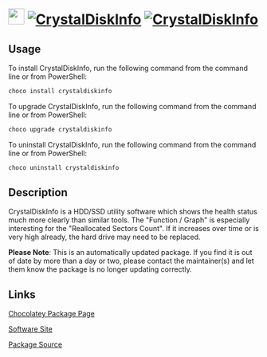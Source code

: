 ﻿# <img src="https://cdn.jsdelivr.net/gh/mkevenaar/chocolatey-packages@01831f507ebdb56a77672d83934175202e1d1dbd/icons/crystaldiskinfo.png" width="32" height="32"/> [![CrystalDiskInfo](https://img.shields.io/chocolatey/v/crystaldiskinfo.svg?label=CrystalDiskInfo)](https://community.chocolatey.org/packages/crystaldiskinfo) [![CrystalDiskInfo](https://img.shields.io/chocolatey/dt/crystaldiskinfo.svg)](https://community.chocolatey.org/packages/crystaldiskinfo)

## Usage

To install CrystalDiskInfo, run the following command from the command line or from PowerShell:

```powershell
choco install crystaldiskinfo
```

To upgrade CrystalDiskInfo, run the following command from the command line or from PowerShell:

```powershell
choco upgrade crystaldiskinfo
```

To uninstall CrystalDiskInfo, run the following command from the command line or from PowerShell:

```powershell
choco uninstall crystaldiskinfo
```

## Description

CrystalDiskInfo is a HDD/SSD utility software which shows the health status much more clearly than similar tools.
The "Function / Graph" is especially interesting for the "Reallocated Sectors Count".
If it increases over time or is very high already, the hard drive may need to be replaced.

**Please Note**: This is an automatically updated package. If you find it is
out of date by more than a day or two, please contact the maintainer(s) and
let them know the package is no longer updating correctly.


## Links

[Chocolatey Package Page](https://community.chocolatey.org/packages/crystaldiskinfo)

[Software Site](https://crystalmark.info/en/software/crystaldiskinfo/)

[Package Source](https://github.com/mkevenaar/chocolatey-packages/tree/master/automatic/crystaldiskinfo)

